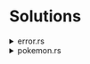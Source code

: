 # Solutions

<details>
  <summary>error.rs</summary>
  
  [solution](https://play.rust-lang.org/?version=stable&mode=debug&edition=2021&gist=bcea40d645cb89cb76c724c2ce8fd50b)
</details>

<details>
  <summary>pokemon.rs</summary>

  [solution](https://play.rust-lang.org/?version=stable&mode=debug&edition=2021&gist=ffb39143782a0adeba2e8fc660f090af)
</details>
